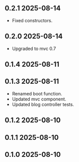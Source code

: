 ## 0.2.1 2025-08-14
* Fixed constructors.

## 0.2.0 2025-08-14
* Upgraded to mvc 0.7


## 0.1.4 2025-08-11
## 0.1.3 2025-08-11

* Renamed boot function.
* Updated mvc component.
* Updated blog controller tests.

## 0.1.2 2025-08-10

## 0.1.1 2025-08-10

## 0.1.0 2025-08-10
